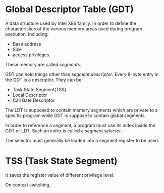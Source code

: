 # Global Descriptor Table (GDT)
A data structure used by Intel X86 family. In order to define the
characteristics of the various memory areas used during program execution. Including:
* Base address
* Size
* access privileges.

These memory are called *segments*.

GDT can hold things other than *segment descriptor*.
Every 8-byte entry in the GDT is a descriptor. They can be 
* Task State Segment(TSS) 
* Local Descriptor
* Call Gate Descriptor

The LDT is supposed to contain memory segments which are private to a
specific program while GDT is suppose to contain global segments.

In order to reference a segment, a program must use its index inside the
GDT or LDT. Such an index is called a *segment selector*. 

The selector must generally be loaded into a segment register to be used. 

# TSS (Task State Segment)
It saves the register value of different privilege level. 

On context switching, 

